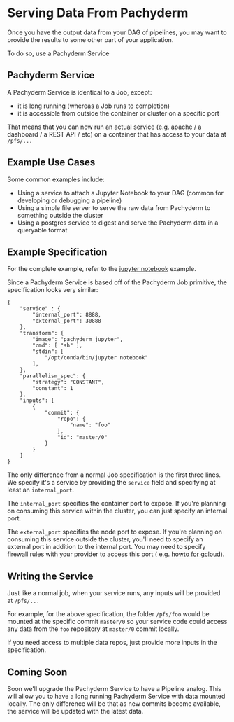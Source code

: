 # Serving Data From Pachyderm

Once you have the output data from your DAG of pipelines, you may want to provide the results to some other part of your application.

To do so, use a Pachyderm Service

## Pachyderm Service

A Pachyderm Service is identical to a Job, except:

- it is long running (whereas a Job runs to completion)
- it is accessible from outside the container or cluster on a specific port

That means that you can now run an actual service (e.g. apache / a dashboard / a REST API / etc) on a container that has access to your data at `/pfs/...`

## Example Use Cases

Some common examples include:

- Using a service to attach a Jupyter Notebook to your DAG (common for developing or debugging a pipeline)
- Using a simple file server to serve the raw data from Pachyderm to something outside the cluster
- Using a postgres service to digest and serve the Pachyderm data in a queryable format

## Example Specification

For the complete example, refer to the [jupyter notebook](https://github.com/pachyderm/pachyderm/tree/master/doc/examples/jupyter_notebook) example.

Since a Pachyderm Service is based off of the Pachyderm Job primitive, the specification looks very similar:

```
{
	"service" : {
		"internal_port": 8888,
		"external_port": 30888
	},
	"transform": {
        "image": "pachyderm_jupyter",
        "cmd": [ "sh" ],
        "stdin": [
        	"/opt/conda/bin/jupyter notebook"
		],
	},
 	"parallelism_spec": {
		"strategy": "CONSTANT",
		"constant": 1
	},
    "inputs": [
		{
			"commit": {
            	"repo": {
            		"name": "foo"
            	},
	       		"id": "master/0"
			}
    	}
	]
}
```

The only difference from a normal Job specification is the first three lines. We specify it's a service by providing the `service` field and specifying at least an `internal_port`.

The `internal_port` specifies the container port to expose. If you're planning on consuming this service within the cluster, you can just specify an internal port.

The `external_port` specifies the node port to expose. If you're planning on consuming this service outside the cluster, you'll need to specify an external port in addition to the internal port. You may need to specify firewall rules with your provider to access this port ( e.g. [howto for gcloud](https://cloud.google.com/sdk/gcloud/reference/compute/firewall-rules/create)).


## Writing the Service

Just like a normal job, when your service runs, any inputs will be provided at `/pfs/...`

For example, for the above specification, the folder `/pfs/foo` would be mounted at the specific commit `master/0` so your service code could access any data from the `foo` repository at `master/0` commit locally.

If you need access to multiple data repos, just provide more inputs in the specification.

## Coming Soon

Soon we'll upgrade the Pachyderm Service to have a Pipeline analog. This will allow you to have a long running Pachyderm Service with data mounted locally. The only difference will be that as new commits become available, the service will be updated with the latest data.

